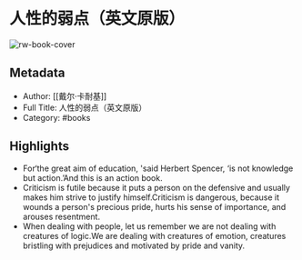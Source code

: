 # 人性的弱点（英文原版）

![rw-book-cover](https://wfqqreader-1252317822.image.myqcloud.com/cover/808/30011808/s_30011808.jpg)

## Metadata
- Author: [[戴尔·卡耐基]]
- Full Title: 人性的弱点（英文原版）
- Category: #books

## Highlights
- For‘the great aim of education, 'said Herbert Spencer, ‘is not knowledge but action.’And this is an action book.
- Criticism is futile because it puts a person on the defensive and usually makes him strive to justify himself.Criticism is dangerous, because it wounds a person's precious pride, hurts his sense of importance, and arouses resentment.
- When dealing with people, let us remember we are not dealing with creatures of logic.We are dealing with creatures of emotion, creatures bristling with prejudices and motivated by pride and vanity.
